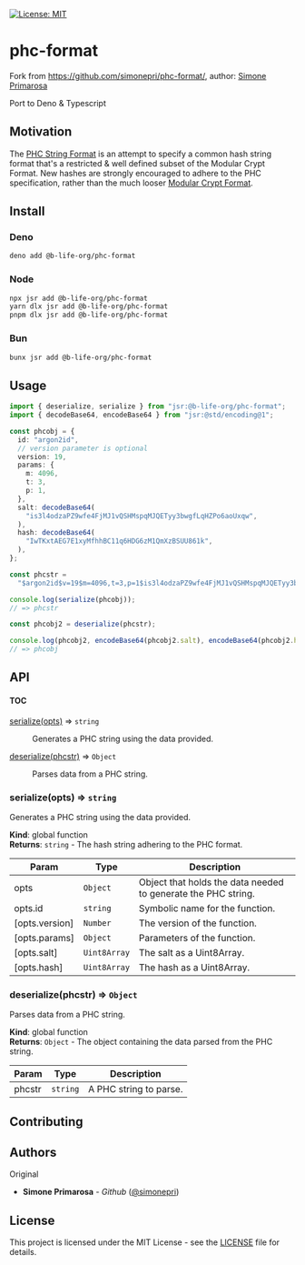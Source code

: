 [![License: MIT](https://img.shields.io/badge/License-MIT-yellow.svg)](https://opensource.org/licenses/MIT)

# phc-format

Fork from https://github.com/simonepri/phc-format/, author:
[Simone Primarosa](https://simoneprimarosa.com)

Port to Deno & Typescript

## Motivation

The [PHC String Format][specs:phc] is an attempt to specify a common hash string
format that's a restricted & well defined subset of the Modular Crypt Format.
New hashes are strongly encouraged to adhere to the PHC specification, rather
than the much looser [Modular Crypt Format][specs:mcf].

## Install

### Deno

```bash
deno add @b-life-org/phc-format
```

### Node

```bash
npx jsr add @b-life-org/phc-format
yarn dlx jsr add @b-life-org/phc-format
pnpm dlx jsr add @b-life-org/phc-format
```

### Bun

```bash
bunx jsr add @b-life-org/phc-format
```

## Usage

```ts
import { deserialize, serialize } from "jsr:@b-life-org/phc-format";
import { decodeBase64, encodeBase64 } from "jsr:@std/encoding@1";

const phcobj = {
  id: "argon2id",
  // version parameter is optional
  version: 19,
  params: {
    m: 4096,
    t: 3,
    p: 1,
  },
  salt: decodeBase64(
    "is3l4odzaPZ9wfe4FjMJ1vQSHMspqMJQETyy3bwgfLqHZPo6aoUxqw",
  ),
  hash: decodeBase64(
    "IwTKxtAEG7E1xyMfhhBC11q6HDG6zM1QmXzBSUU861k",
  ),
};

const phcstr =
  "$argon2id$v=19$m=4096,t=3,p=1$is3l4odzaPZ9wfe4FjMJ1vQSHMspqMJQETyy3bwgfLqHZPo6aoUxqw$IwTKxtAEG7E1xyMfhhBC11q6HDG6zM1QmXzBSUU861k";

console.log(serialize(phcobj));
// => phcstr

const phcobj2 = deserialize(phcstr);

console.log(phcobj2, encodeBase64(phcobj2.salt), encodeBase64(phcobj2.hash));
// => phcobj
```

## API

#### TOC

<dl>
<dt><a href="#serialize">serialize(opts)</a> ⇒ <code>string</code></dt>
<dd><p>Generates a PHC string using the data provided.</p>
</dd>
<dt><a href="#deserialize">deserialize(phcstr)</a> ⇒ <code>Object</code></dt>
<dd><p>Parses data from a PHC string.</p>
</dd>
</dl>

<a name="serialize"></a>

### serialize(opts) ⇒ <code>string</code>

Generates a PHC string using the data provided.

**Kind**: global function\
**Returns**: <code>string</code> - The hash string adhering to the PHC format.

| Param          | Type                    | Description                                                   |
| -------------- | ----------------------- | ------------------------------------------------------------- |
| opts           | <code>Object</code>     | Object that holds the data needed to generate the PHC string. |
| opts.id        | <code>string</code>     | Symbolic name for the function.                               |
| [opts.version] | <code>Number</code>     | The version of the function.                                  |
| [opts.params]  | <code>Object</code>     | Parameters of the function.                                   |
| [opts.salt]    | <code>Uint8Array</code> | The salt as a Uint8Array.                                     |
| [opts.hash]    | <code>Uint8Array</code> | The hash as a Uint8Array.                                     |

<a name="deserialize"></a>

### deserialize(phcstr) ⇒ <code>Object</code>

Parses data from a PHC string.

**Kind**: global function\
**Returns**: <code>Object</code> - The object containing the data parsed from
the PHC string.

| Param  | Type                | Description            |
| ------ | ------------------- | ---------------------- |
| phcstr | <code>string</code> | A PHC string to parse. |

## Contributing

## Authors

Original

- **Simone Primarosa** - _Github_ ([@simonepri](github:simonepri))

## License

This project is licensed under the MIT License - see the [LICENSE](./LICENSE)
file for details.

<!-- Links -->

[specs:mcf]: https://github.com/ademarre/binary-mcf
[specs:phc]: https://github.com/P-H-C/phc-string-format/blob/master/phc-sf-spec.md
